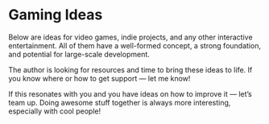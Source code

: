 # Gaming Ideas

Below are ideas for video games, indie projects, and any other interactive entertainment. All of them have a well-formed concept, a strong foundation, and potential for large-scale development.

The author is looking for resources and time to bring these ideas to life. If you know where or how to get support — let me know!

If this resonates with you and you have ideas on how to improve it — let’s team up. Doing awesome stuff together is always more interesting, especially with cool people!